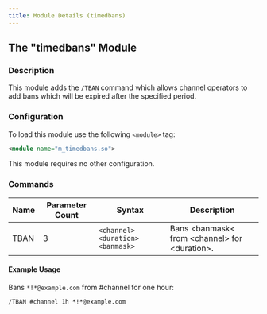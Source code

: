 ```yaml
---
title: Module Details (timedbans)
---
```


## The "timedbans" Module

### Description

This module adds the `/TBAN` command which allows channel operators to add bans which will be expired after the specified period.

### Configuration

To load this module use the following `<module>` tag:

```xml
<module name="m_timedbans.so">
```

This module requires no other configuration.

### Commands

Name | Parameter Count | Syntax                           | Description
---- | --------------- | -------------------------------- | -----------
TBAN | 3               | `<channel> <duration> <banmask>` | Bans &lt;banmask&lt; from &lt;channel&gt; for &lt;duration&gt;.

#### Example Usage

Bans `*!*@example.com` from #channel for one hour:

```plaintext
/TBAN #channel 1h *!*@example.com
```
